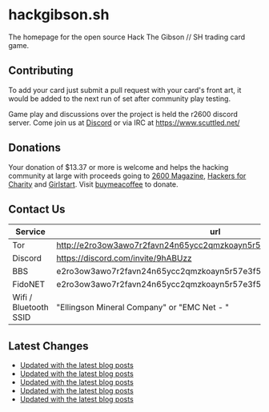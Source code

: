 # hackgibson.sh
The homepage for the open source Hack The Gibson // SH trading card game.


## Contributing

To add your card just submit a pull request with your card's front art, it would be added to the next run of set after community play testing.

Game play and discussions over the project is held the r2600 discord server. Come join us at [Discord](https://discord.com/invite/9hABUzz) or via IRC at https://www.scuttled.net/


## Donations

Your donation of $13.37 or more is welcome and helps the hacking community at large with proceeds going to [2600 Magazine](https://2600.com/), [Hackers for Charity](https://hackersforcharity.org) and [Girlstart](https://girlstart.org).  Visit [buymeacoffee](https://www.buymeacoffee.com/hackgibson.sh) to donate.


## Contact Us

Service | url
-|-
Tor | http://e2ro3ow3awo7r2favn24n65ycc2qmzkoayn5r57e3f56nvjwdcgg32ad.onion
Discord | https://discord.com/invite/9hABUzz
BBS | e2ro3ow3awo7r2favn24n65ycc2qmzkoayn5r57e3f56nvjwdcgg32ad.onion:23
FidoNET | e2ro3ow3awo7r2favn24n65ycc2qmzkoayn5r57e3f56nvjwdcgg32ad.onion:24554
Wifi / Bluetooth SSID | "Ellingson Mineral Company" or "EMC Net - <fidonet address>"

## Latest Changes
<!-- BLOG-POST-LIST:START -->
- [Updated with the latest blog posts](https://github.com/DFW2600/hackgibson.sh/commit/2f43383e776d5eabce227541fd92299eaee47d4b)
- [Updated with the latest blog posts](https://github.com/DFW2600/hackgibson.sh/commit/dce4ef41593a00b9b6fd89bed42edf68d3e72206)
- [Updated with the latest blog posts](https://github.com/DFW2600/hackgibson.sh/commit/b83d26a8cfa1a6d858aad8cb6bae7767c77d93a5)
- [Updated with the latest blog posts](https://github.com/DFW2600/hackgibson.sh/commit/a13475477a010909a8b5149826f78f1c0bfcf830)
- [Updated with the latest blog posts](https://github.com/DFW2600/hackgibson.sh/commit/e6f08e1b498131043a1648d898fa5c08f5c6039f)
<!-- BLOG-POST-LIST:END -->
